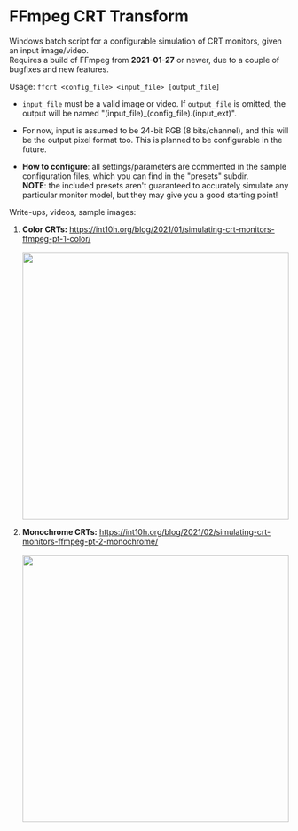 # FFmpeg CRT Transform

Windows batch script for a configurable simulation of CRT monitors, given an input image/video.<br>
Requires a build of FFmpeg from **2021-01-27** or newer, due to a couple of bugfixes and new features.

Usage: ```ffcrt <config_file> <input_file> [output_file]```  

- ```input_file``` must be a valid image or video.  If ```output_file``` is omitted, the output will be named "(input_file)_(config_file).(input_ext)".

- For now, input is assumed to be 24-bit RGB (8 bits/channel), and this will be the output pixel format too.  This is planned to be configurable in the future.

- **How to configure**: all settings/parameters are commented in the sample configuration files, which you can find in the "presets" subdir.<br>**NOTE**: the included presets aren't guaranteed to accurately simulate any particular monitor model, but they may give you a good starting point!

Write-ups, videos, sample images:

1. **Color CRTs:** https://int10h.org/blog/2021/01/simulating-crt-monitors-ffmpeg-pt-1-color/<br><br>
<a href="https://int10h.org/blog/2021/01/simulating-crt-monitors-ffmpeg-pt-1-color/"><img src="../images/r01s.png?raw=true" height="480"> </a>

2. **Monochrome CRTs:** https://int10h.org/blog/2021/02/simulating-crt-monitors-ffmpeg-pt-2-monochrome/<br><br>
<a href="https://int10h.org/blog/2021/02/simulating-crt-monitors-ffmpeg-pt-2-monochrome/"><img src="../images/r02s.png?raw=true" height="480"> </a>
